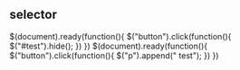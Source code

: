 ## selector

$(document).ready(function(){
			$("button").click(function(){
				$("#test").hide();
			})
		})
		$(document).ready(function(){
			$("button").click(function(){
				$("p").append(" test");
			})
		})